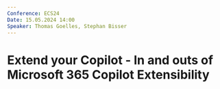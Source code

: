 ```yaml
---
Conference: ECS24
Date: 15.05.2024 14:00
Speaker: Thomas Goelles, Stephan Bisser
---
```


# Extend your Copilot - In and outs of Microsoft 365 Copilot Extensibility
